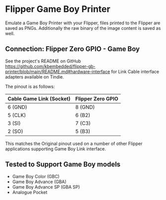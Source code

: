 # Flipper Game Boy Printer

Emulate a Game Boy Printer with your Flipper, files printed to the Flipper are saved as PNGs. Additionally the raw binary of the image content is saved as well.

## Connection: Flipper Zero GPIO - Game Boy

See the project's README on GitHub https://github.com/kbembedded/flipper-gb-printer/blob/main/README.md#hardware-interface for Link Cable interface adapters available on Tindie.

The pinout is as follows:

| Cable Game Link (Socket) | Flipper Zero GPIO |
| ------------------------ | ----------------- |
| 6 (GND)                  | 8 (GND)           |
| 5 (CLK)                  | 6 (B2)            |
| 3 (SI)                   | 7 (C3)            |
| 2 (SO)                   | 5 (B3)            |

This matches the Original pinout used on a number of other Flipper applications supporting Game Boy Link interface.


## Tested to Support Game Boy models
- Game Boy Color (GBC)
- Game Boy Advance (GBA)
- Game Boy Advance SP (GBA SP)
- Analogue Pocket
